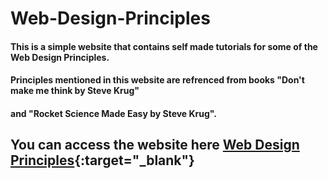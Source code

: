 # Web-Design-Principles
#### This is a simple website that contains self made tutorials for some of the Web Design Principles.
#### Principles mentioned in this website are refrenced from books "Don't make me think by **Steve Krug**"
#### and "Rocket Science Made Easy by **Steve Krug**".

## You can access the website here [Web Design Principles](https://samarth010.github.io/Web-Design-Principles/index.html){:target="_blank"}